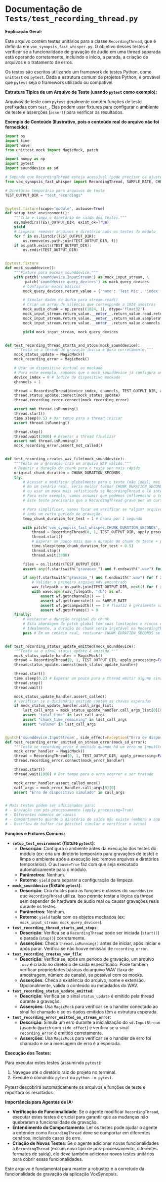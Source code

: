 # Documentação de `Tests/test_recording_thread.py`

**Explicação Geral:**

Este arquivo contém testes unitários para a classe `RecordingThread`, que é definida em `vox_synopsis_fast_whisper.py`. O objetivo desses testes é verificar se a funcionalidade de gravação de áudio em uma thread separada está operando corretamente, incluindo o início, a parada, a criação de arquivos e o tratamento de erros.

Os testes são escritos utilizando um framework de testes Python, como `unittest` ou `pytest`. Dada a estrutura comum de projetos Python, é provável que `pytest` seja o framework utilizado ou compatível.

**Estrutura Típica de um Arquivo de Teste (usando `pytest` como exemplo):**

Arquivos de teste com `pytest` geralmente contêm funções de teste prefixadas com `test_`. Elas podem usar fixtures para configurar o ambiente de teste e asserções (`assert`) para verificar os resultados.

**Exemplo de Conteúdo (Ilustrativo, pois o conteúdo real do arquivo não foi fornecido):**

```python
import os
import time
import wave
from unittest.mock import MagicMock, patch

import numpy as np
import pytest
import sounddevice as sd

# Supondo que RecordingThread esteja acessível (pode precisar de ajuste no sys.path)
from vox_synopsis_fast_whisper import RecordingThread, SAMPLE_RATE, CHUNK_DURATION_SECONDS

# Diretório temporário para arquivos de teste
TEST_OUTPUT_DIR = "test_recordings"


@pytest.fixture(scope="module", autouse=True)
def setup_test_environment():
    """Cria e limpa o diretório de saída dos testes."""
    os.makedirs(TEST_OUTPUT_DIR, exist_ok=True)
    yield
    # Limpeza: remover arquivos e diretório após os testes do módulo
    for f in os.listdir(TEST_OUTPUT_DIR):
        os.remove(os.path.join(TEST_OUTPUT_DIR, f))
    if os.path.exists(TEST_OUTPUT_DIR):
        os.rmdir(TEST_OUTPUT_DIR)


@pytest.fixture
def mock_sounddevice():
    """Fixture para mockar sounddevice."""
    with patch('sounddevice.InputStream') as mock_input_stream, \
         patch('sounddevice.query_devices') as mock_query_devices:
        # Configurar mocks básicos
        mock_query_devices.return_value = {'name': 'Test Mic', 'index': 0, 'max_input_channels': 1}

        # Simular dados de áudio para stream.read()
        # Criar um array de silêncio que corresponde a 1024 amostras
        mock_audio_chunk = np.zeros((1024, 1), dtype='float32')
        mock_input_stream.return_value.__enter__.return_value.read.return_value = (mock_audio_chunk, False)
        mock_input_stream.return_value.__enter__.return_value.samplerate = SAMPLE_RATE
        mock_input_stream.return_value.__enter__.return_value.channels = 1

        yield mock_input_stream, mock_query_devices


def test_recording_thread_starts_and_stops(mock_sounddevice):
    """Testa se a thread de gravação inicia e para corretamente."""
    mock_status_update = MagicMock()
    mock_recording_error = MagicMock()

    # Usar um dispositivo virtual ou mockado
    # Para este exemplo, supomos que o mock_sounddevice já configura um dispositivo válido
    device_index = 0 # Índice do dispositivo mockado
    channels = 1

    thread = RecordingThread(device_index, channels, TEST_OUTPUT_DIR, apply_processing=False)
    thread.status_update.connect(mock_status_update)
    thread.recording_error.connect(mock_recording_error)

    assert not thread.isRunning()
    thread.start()
    time.sleep(0.5) # Dar tempo para a thread iniciar
    assert thread.isRunning()

    thread.stop()
    thread.wait(2000) # Esperar a thread finalizar
    assert not thread.isRunning()
    mock_recording_error.assert_not_called()


def test_recording_creates_wav_file(mock_sounddevice):
    """Testa se a gravação cria um arquivo WAV válido."""
    # Reduzir a duração do chunk para o teste ser mais rápido
    original_chunk_duration = CHUNK_DURATION_SECONDS
    try:
        # Acessar e modificar globalmente para o teste (não ideal, mas para exemplificar)
        # Em um cenário real, seria melhor tornar CHUNK_DURATION_SECONDS um parâmetro
        # ou usar um mock mais sofisticado se RecordingThread o lê internamente.
        # Para este exemplo, vamos assumir que podemos influenciar o tempo de gravação.
        # Este teste precisaria que a RecordingThread grave por um curto período.

        # Para simplificar, vamos focar em verificar se *algum* arquivo é criado
        # após um curto período de gravação.
        temp_chunk_duration_for_test = 1 # Grava por 1 segundo

        with patch('vox_synopsis_fast_whisper.CHUNK_DURATION_SECONDS', temp_chunk_duration_for_test):
            thread = RecordingThread(0, 1, TEST_OUTPUT_DIR, apply_processing=False)
            thread.start()
            # Esperar um pouco mais que a duração do chunk de teste + processamento
            time.sleep(temp_chunk_duration_for_test + 0.5)
            thread.stop()
            thread.wait(2000)

        files = os.listdir(TEST_OUTPUT_DIR)
        assert any(f.startswith("gravacao_") and f.endswith(".wav") for f in files)

        if any(f.startswith("gravacao_") and f.endswith(".wav") for f in files):
            # Validar o primeiro arquivo WAV encontrado
            wav_filepath = os.path.join(TEST_OUTPUT_DIR, next(f for f in files if f.startswith("gravacao_") and f.endswith(".wav")))
            with wave.open(wav_filepath, 'rb') as wf:
                assert wf.getnchannels() == 1
                assert wf.getframerate() == SAMPLE_RATE
                assert wf.getsampwidth() == 2 # float32 é geralmente salvo como PCM 16-bit ou 32-bit por soundfile
                assert wf.getnframes() > 0
    finally:
        # Restaurar a duração original do chunk
        # Esta abordagem de patch global tem suas limitações e riscos em testes complexos.
        # Idealmente, a duração do chunk seria injetável na RecordingThread para testes.
        pass # Em um cenário real, restaurar CHUNK_DURATION_SECONDS se modificado.


def test_recording_status_update_emitted(mock_sounddevice):
    """Testa se o sinal status_update é emitido."""
    mock_status_update_handler = MagicMock()
    thread = RecordingThread(0, 1, TEST_OUTPUT_DIR, apply_processing=False)
    thread.status_update.connect(mock_status_update_handler)

    thread.start()
    time.sleep(0.2) # Esperar um pouco para a thread emitir alguns sinais
    thread.stop()
    thread.wait()

    mock_status_update_handler.assert_called()
    # Verificar se o dicionário emitido contém as chaves esperadas
    if mock_status_update_handler.call_args_list:
        last_call_args = mock_status_update_handler.call_args_list[0][0][0] # Pega o dict do primeiro call
        assert "total_time" in last_call_args
        assert "chunk_time_remaining" in last_call_args
        assert "volume" in last_call_args


@patch('sounddevice.InputStream', side_effect=Exception("Erro de dispositivo simulado"))
def test_recording_error_emitted_on_stream_error(mock_sd_error):
    """Testa se recording_error é emitido quando há um erro no InputStream."""
    mock_error_handler = MagicMock()
    thread = RecordingThread(0, 1, TEST_OUTPUT_DIR, apply_processing=False)
    thread.recording_error.connect(mock_error_handler)

    thread.start()
    thread.wait(1000) # Dar tempo para o erro ocorrer e ser tratado

    mock_error_handler.assert_called_once()
    call_args = mock_error_handler.call_args[0][0]
    assert "Erro de dispositivo simulado" in call_args


# Mais testes podem ser adicionados para:
# - Gravação com pós-processamento (apply_processing=True)
# - Diferentes números de canais
# - Comportamento quando o diretório de saída não existe (embora a app principal o crie)
# - Overflow de buffer (se possível simular e verificar o aviso)
```

**Funções e Fixtures Comuns:**

*   **`setup_test_environment` (fixture `pytest`)**:
    *   **Descrição**: Configura o ambiente antes da execução dos testes do módulo (ex: cria um diretório temporário para gravações de teste) e limpa o ambiente após a execução (ex: remove arquivos e diretórios temporários). O `autouse=True` faz com que seja executado automaticamente para o módulo.
    *   **Parâmetros**: Nenhum.
    *   **Retorno**: `yield` para separar a configuração da limpeza.
*   **`mock_sounddevice` (fixture `pytest`)**:
    *   **Descrição**: Cria mocks para as funções e classes do `sounddevice` que `RecordingThread` utiliza. Isso permite testar a lógica da thread sem depender de hardware de áudio real ou causar gravações reais durante os testes.
    *   **Parâmetros**: Nenhum.
    *   **Retorno**: `yield` tupla com os objetos mockados (ex: `mock_input_stream`, `mock_query_devices`).
*   **`test_recording_thread_starts_and_stops`**:
    *   **Descrição**: Verifica se a `RecordingThread` pode ser iniciada (`start()`) e parada (`stop()`) corretamente.
    *   **Asserções**: Checa `thread.isRunning()` antes de iniciar, após iniciar e após parar. Verifica se não houve emissão de `recording_error`.
*   **`test_recording_creates_wav_file`**:
    *   **Descrição**: Verifica se, após um período de gravação, um arquivo `.wav` é criado no diretório de saída especificado. Pode também verificar propriedades básicas do arquivo WAV (taxa de amostragem, número de canais), se possível com os mocks.
    *   **Asserções**: Checa a existência do arquivo, nome e extensão. Opcionalmente, valida o conteúdo ou metadados do WAV.
*   **`test_recording_status_update_emitted`**:
    *   **Descrição**: Verifica se o sinal `status_update` é emitido pela thread durante a gravação.
    *   **Asserções**: Usa `MagicMock` para verificar se o handler conectado ao sinal foi chamado e se os dados emitidos têm a estrutura esperada.
*   **`test_recording_error_emitted_on_stream_error`**:
    *   **Descrição**: Simula um erro durante a inicialização do `sd.InputStream` (usando `@patch` com `side_effect`) e verifica se o sinal `recording_error` é emitido corretamente.
    *   **Asserções**: Usa `MagicMock` para verificar se o handler de erro foi chamado e se a mensagem de erro é a esperada.

**Execução dos Testes:**

Para executar estes testes (assumindo `pytest`):

1.  Navegue até o diretório raiz do projeto no terminal.
2.  Execute o comando: `pytest` ou `python -m pytest`.

Pytest descobrirá automaticamente os arquivos e funções de teste e reportará os resultados.

**Importância para Agentes de IA:**

*   **Verificação de Funcionalidade**: Se o agente modificar `RecordingThread`, executar estes testes é crucial para garantir que as mudanças não quebraram a funcionalidade de gravação.
*   **Entendimento do Comportamento**: Ler os testes pode ajudar o agente a entender como `RecordingThread` deve se comportar em diferentes cenários, incluindo casos de erro.
*   **Criação de Novos Testes**: Se o agente adicionar novas funcionalidades à `RecordingThread` (ex: um novo tipo de pós-processamento, diferentes formatos de saída), ele deve também adicionar novos testes unitários para cobrir essas funcionalidades.

Este arquivo é fundamental para manter a robustez e a corretude da funcionalidade de gravação da aplicação VoxSynopsis.
